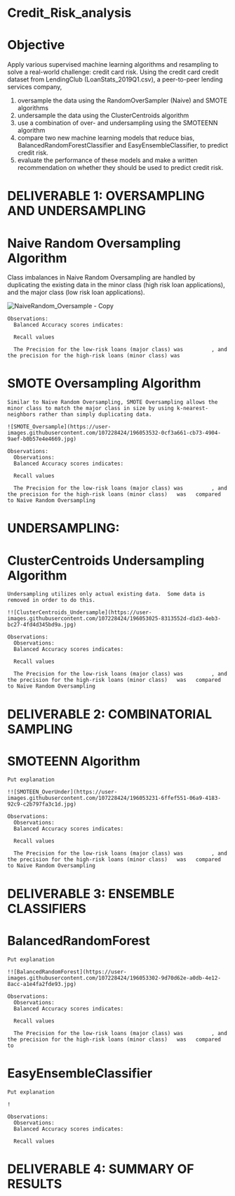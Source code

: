 # Credit_Risk_analysis

# Objective
Apply various supervised machine learning algorithms and resampling to solve a real-world challenge: credit card risk.  Using the credit card credit dataset from LendingClub (LoanStats_2019Q1.csv), a peer-to-peer lending services company, 
  1. oversample the data using the RandomOverSampler (Naive) and SMOTE algorithms 
  2. undersample the data using the ClusterCentroids algorithm 
  3. use a combination of over- and undersampling using the SMOTEENN algorithm
  4. compare two new machine learning models that reduce bias, BalancedRandomForestClassifier and EasyEnsembleClassifier, to predict credit risk. 
  5. evaluate the performance of these models and make a written recommendation on whether they should be used to predict credit risk.

# DELIVERABLE 1: OVERSAMPLING AND UNDERSAMPLING

  # Naive Random Oversampling Algorithm
  Class imbalances in Naive Random Oversampling are handled by duplicating the existing data in the minor class (high risk loan applications), and the major class (low risk loan applications).

  ![NaiveRandom_Oversample - Copy](https://user-images.githubusercontent.com/107228424/195999022-0022b613-f469-4acb-a0ad-c40c3d598960.jpg)

    Observations:
      Balanced Accuracy scores indicates:

      Recall values 

      The Precision for the low-risk loans (major class) was         , and the precision for the high-risk loans (minor class) was 

  # SMOTE Oversampling Algorithm
    Similar to Naive Random Oversampling, SMOTE Oversampling allows the minor class to match the major class in size by using k-nearest-neighbors rather than simply duplicating data.

    ![SMOTE_Oversample](https://user-images.githubusercontent.com/107228424/196053532-0cf3a661-cb73-4904-9aef-b0b57e4e4669.jpg)

    Observations:
      Observations:
      Balanced Accuracy scores indicates:

      Recall values 

      The Precision for the low-risk loans (major class) was         , and the precision for the high-risk loans (minor class)   was   compared to Naive Random Oversampling
    
# UNDERSAMPLING: 

  # ClusterCentroids Undersampling Algorithm
  
    Undersampling utilizes only actual existing data.  Some data is removed in order to do this.
    
    !![ClusterCentroids_Undersample](https://user-images.githubusercontent.com/107228424/196053025-8313552d-d1d3-4eb3-bc27-4fd4d345bd9a.jpg)
    
    Observations:
      Observations:
      Balanced Accuracy scores indicates:

      Recall values 

      The Precision for the low-risk loans (major class) was         , and the precision for the high-risk loans (minor class)   was   compared to Naive Random Oversampling
    
# DELIVERABLE 2: COMBINATORIAL SAMPLING
  
  # SMOTEENN Algorithm
  
    Put explanation
    
    !![SMOTEEN_OverUnder](https://user-images.githubusercontent.com/107228424/196053231-6ffef551-06a9-4183-92c9-c2b797fa3c1d.jpg)

    Observations:
      Observations:
      Balanced Accuracy scores indicates:

      Recall values 

      The Precision for the low-risk loans (major class) was         , and the precision for the high-risk loans (minor class)   was   compared to Naive Random Oversampling
    
# DELIVERABLE 3: ENSEMBLE CLASSIFIERS
  
  # BalancedRandomForest
  
    Put explanation
    
    !![BalancedRandomForest](https://user-images.githubusercontent.com/107228424/196053302-9d70d62e-a0db-4e12-8acc-a1e4fa2fde93.jpg)

    Observations:
      Observations:
      Balanced Accuracy scores indicates:

      Recall values 

      The Precision for the low-risk loans (major class) was         , and the precision for the high-risk loans (minor class)   was   compared to 

  # EasyEnsembleClassifier
  
    Put explanation
    
    !

    Observations:
      Observations:
      Balanced Accuracy scores indicates:

      Recall values 

      
# DELIVERABLE 4: SUMMARY OF RESULTS 


 
  
